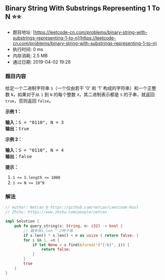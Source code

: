 ## Binary String With Substrings Representing 1 To N :star::star:
- 题目地址: [https://leetcode-cn.com/problems/binary-string-with-substrings-representing-1-to-n](https://leetcode-cn.com/problems/binary-string-with-substrings-representing-1-to-n)
- 执行时间: 0 ms 
- 内存消耗: 2.5 MB
- 通过日期: 2019-04-02 19:28

### 题目内容
<p>给定一个二进制字符串 <code>S</code>（一个仅由若干 '0' 和 '1' 构成的字符串）和一个正整数 <code>N</code>，如果对于从 <code>1</code> 到 <code>N</code> 的每个整数 <code>X</code>，其二进制表示都是 <code>S</code> 的子串，就返回 <code>true</code>，否则返回 <code>false</code>。</p>



<p><strong>示例 1：</strong></p>

<pre><strong>输入：</strong>S = "0110", N = 3
<strong>输出：</strong>true
</pre>

<p><strong>示例 2：</strong></p>

<pre><strong>输入：</strong>S = "0110", N = 4
<strong>输出：</strong>false
</pre>



<p><strong>提示：</strong></p>

<ol>
	<li><code>1 <= S.length <= 1000</code></li>
	<li><code>1 <= N <= 10^9</code></li>
</ol>


### 解法
```rust
// Author: Netcan @ https://github.com/netcan/Leetcode-Rust
// Zhihu: https://www.zhihu.com/people/netcan

impl Solution {
    pub fn query_string(s: String, n: i32) -> bool {
        // 最多有s_len ^ 2种子串
        if s.len() * s.len() < n as usize { return false; }
        for i in 1..=n {
            if let None = s.find(&format!("{:b}", i)) {
                return false;
            }
        }
        true
    }
}


```
